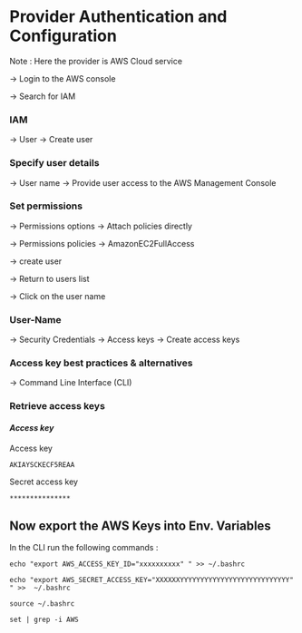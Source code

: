 
# Provider Authentication and Configuration

 Note : Here the provider is AWS Cloud service

-> Login to the AWS console

-> Search for IAM
  
### **IAM** 
-> User -> Create user

### **Specify user details** 
-> User name -> Provide user access to the AWS Management Console

### **Set permissions**
-> Permissions options -> Attach policies directly

-> Permissions policies -> AmazonEC2FullAccess

-> create user

-> Return to users list

 -> Click on the user name
 
 ### **User-Name**       
-> Security Credentials -> Access keys -> Create access keys 

### **Access key best practices & alternatives**
-> Command Line Interface (CLI) 

### Retrieve access keys 

#### ***Access key***

 Access key                                
       
 ```                                  
 AKIAYSCKECF5REAA                     
 ```                                 

 Secret access key
 ```
 ***************
 ```



 





## Now export the AWS Keys into Env. Variables


In the CLI run the following commands :


```
echo "export AWS_ACCESS_KEY_ID="xxxxxxxxxx" " >> ~/.bashrc
```

```
echo "export AWS_SECRET_ACCESS_KEY="XXXXXXYYYYYYYYYYYYYYYYYYYYYYYYYYY" " >>  ~/.bashrc
```

```
source ~/.bashrc
```

```
set | grep -i AWS
```
